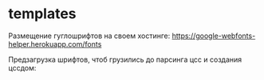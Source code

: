# templates

Размещение гуглошрифтов на своем хостинге:
https://google-webfonts-helper.herokuapp.com/fonts

Предзагрузка шрифтов, чтоб грузились до парсинга цсс и создания цссдом:
<link rel="preload" as="font" type="font/woff2" href="/fonts/muli-v12-latin-regular.woff2" crossorigin>
